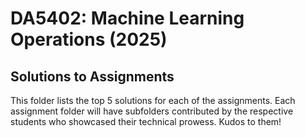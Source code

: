 # DA5402: Machine Learning Operations (2025)

## Solutions to Assignments

This folder lists the top 5 solutions for each of the assignments.  Each assignment folder will have subfolders contributed by the respective students who showcased their technical prowess.  Kudos to them!
